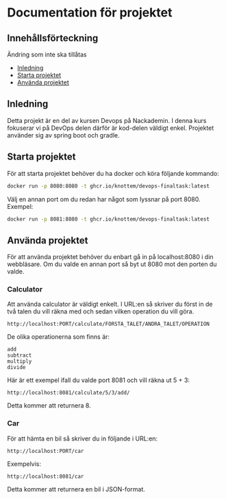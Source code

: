 # Documentation för projektet

## Innehållsförteckning
Ändring som inte ska tillåtas
- [Inledning](#inledning)
- [Starta projektet](#starta-projektet)
- [Använda projektet](#använda-projektet)

## Inledning

Detta projekt är en del av kursen Devops på Nackademin. I denna kurs fokuserar vi på DevOps delen därför är kod-delen väldigt enkel. Projektet använder sig av spring boot och gradle.

## Starta projektet

För att starta projektet behöver du ha docker och köra följande kommando:

```bash
docker run -p 8080:8080 -t ghcr.io/knottem/devops-finaltask:latest
```
Välj en annan port om du redan har något som lyssnar på port 8080. Exempel:
```bash
docker run -p 8081:8080 -t ghcr.io/knottem/devops-finaltask:latest
```

## Använda projektet

För att använda projektet behöver du enbart gå in på localhost:8080 i din webbläsare. Om du valde en annan port så byt ut 8080 mot den porten du valde.

### Calculator

Att använda calculator är väldigt enkelt. I URL:en så skriver du först in de två talen du vill räkna med och sedan vilken operation du vill göra.
```
http://localhost:PORT/calculate/FÖRSTA_TALET/ANDRA_TALET/OPERATION
```

De olika operationerna som finns är:
```
add
subtract
multiply
divide
```


Här är ett exempel ifall du valde port 8081 och vill räkna ut 5 + 3:
```
http://localhost:8081/calculate/5/3/add/
```
Detta kommer att returnera 8.

### Car

För att hämta en bil så skriver du in följande i URL:en:
```
http://localhost:PORT/car
```

Exempelvis:
```
http://localhost:8081/car
```
Detta kommer att returnera en bil i JSON-format.
